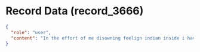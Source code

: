 # Record Data (record_3666)

```json
{
  "role": "user",
  "content": "In the effort of me disowning feelign indian inside i have to start.. by not doing that but to instead ....? look good?\n"
}
```
